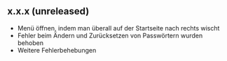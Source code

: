 ## x.x.x (unreleased)
- Menü öffnen, indem man überall auf der Startseite nach rechts wischt
- Fehler beim Ändern und Zurücksetzen von Passwörtern wurden behoben
- Weitere Fehlerbehebungen
